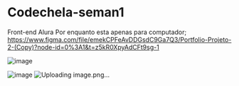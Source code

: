 # Codechela-seman1
Front-end Alura
Por enquanto esta apenas para computador;
https://www.figma.com/file/emekCPFeAvDDGsdC9Ga7Q3/Portfolio-Projeto-2-(Copy)?node-id=0%3A1&t=z5kR0XpyAdCFt9sg-1


![image](https://user-images.githubusercontent.com/103043108/231293155-64571c87-8bbc-4130-a6c0-c1d2c2d0b737.png)


![image](https://user-images.githubusercontent.com/103043108/231293188-ed2e2f64-7bea-49d0-be28-f71eecfd1601.png)
![Uploading image.png…]()

